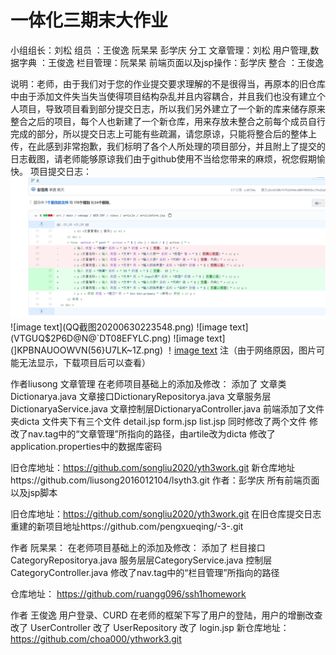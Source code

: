 # 一体化三期末大作业 #
小组组长：刘松  组员 ：王俊逸  阮杲杲 彭学庆 
分工 文章管理：刘松   用户管理,数据字典 ：王俊逸  栏目管理：阮杲杲  前端页面以及jsp操作：彭学庆
整合 ：王俊逸

说明：老师，由于我们对于您的作业提交要求理解的不是很得当，再原本的旧仓库中由于添加文件失当失当使得项目结构杂乱并且内容耦合，并且我们也没有建立个人项目，导致项目看到部分提交日志，所以我们另外建立了一个新的库来储存原来整合之后的项目，每个人也新建了一个新仓库，用来存放未整合之前每个成员自行完成的部分，所以提交日志上可能有些疏漏，请您原谅，只能将整合后的整体上传，在此感到非常抱歉，我们标明了各个人所处理的项目部分，并且附上了提交的日志截图，请老师能够原谅我们由于github使用不当给您带来的麻烦，祝您假期愉快。
项目提交日志：
![image text](EVCO$EORA[1[[8@]`63[D_E.png)
![image text](QQ截图20200630223548.png)
![image text](VTGUQ$2P6D@N@`DT08EFYLC.png)
![image text](]KPBNAUOOWVN(56}U7LK~1Z.png)
！[image text](3BYUP75RZ9[QO91WN2YNM98.png)
注（由于网络原因，图片可能无法显示，下载项目后可以查看）

作者liusong
文章管理
在老师项目基础上的添加及修改：
添加了
文章类Dictionarya.java
文章接口DictionaryRepositorya.java
文章服务层DictionaryaService.java
文章控制层DictionaryaController.java
前端添加了文件夹dicta
文件夹下有三个文件
detail.jsp
form.jsp
list.jsp
同时修改了两个文件
修改了nav.tag中的“文章管理”所指向的路径，由artile改为dicta
修改了application.properties中的数据库密码


旧仓库地址：https://github.com/songliu2020/yth3work.git
新仓库地址https://github.com/liusong2016012104/lsyth3.git
作者：彭学庆
所有前端页面以及jsp脚本

旧仓库地址：https://github.com/songliu2020/yth3work.git
在旧仓库提交日志
重建的新项目地址https://github.com/pengxueqing/-3-.git


作者 阮杲杲：
在老师项目基础上的添加及修改：
添加了
栏目接口CategoryRepositorya.java
服务层层CategoryService.java
控制层CategoryController.java
修改了nav.tag中的“栏目管理”所指向的路径

仓库地址： https://github.com/ruangg096/ssh1homework

作者 王俊逸 
用户登录、CURD 
在老师的框架下写了用户的登陆，用户的增删改查 
改了 UserController 
改了 UserRepository 
改了 login.jsp 
新仓库地址：https://github.com/choa000/ythwork3.git

